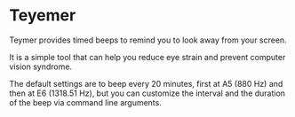 # Teyemer

Teymer provides timed beeps to remind you to look away from your screen.

It is a simple tool that can help you reduce eye strain and prevent computer vision syndrome.

The default settings are to beep every 20 minutes, first at A5 (880 Hz) and then at E6 (1318.51 Hz),
but you can customize the interval and the  duration of the beep via command line arguments.
